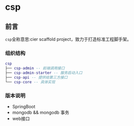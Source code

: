 # csp
## 前言

`csp`全称意思:cier scaffold project，致力于打造标准工程脚手架。

### 组织结构

``` lua
csp
├── csp-admin -- 前端调用接口
├── csp-admin-starter -- 服务启动入口
├── csp-api -- 提供给第三方接口
└── csp-core -- 具体实现
```
### 版本说明
* SpringBoot
* mongodb && mongodb 事务
* web接口
